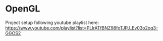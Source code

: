 # OpenGL
Project setup following youtube playlist here: https://www.youtube.com/playlist?list=PLlrATfBNZ98foTJPJ_Ev03o2oq3-GGOS2

